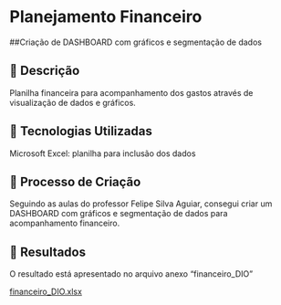 # Planejamento Financeiro

##Criação de DASHBOARD com gráficos e segmentação de dados

## 📒 Descrição

Planilha financeira para acompanhamento dos gastos através de visualização de dados e gráficos.

## 🤖 Tecnologias Utilizadas

Microsoft Excel: planilha para  inclusão dos dados

## 🧐 Processo de Criação

Seguindo as aulas do professor Felipe Silva Aguiar, consegui criar um DASHBOARD com gráficos e segmentação de dados para acompanhamento financeiro.  

## 🚀 Resultados

O resultado está apresentado no arquivo anexo “financeiro_DIO”

[financeiro_DIO.xlsx](https://github.com/user-attachments/files/18308625/financeiro_DIO.xlsx)
